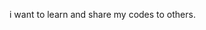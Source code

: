 i want to learn and share my codes to others.
<!---
ahesselgit/ahesselgit is a ✨ special ✨ repository because its `README.md` (this file) appears on your GitHub profile.
You can click the Preview link to take a look at your changes.
--->
